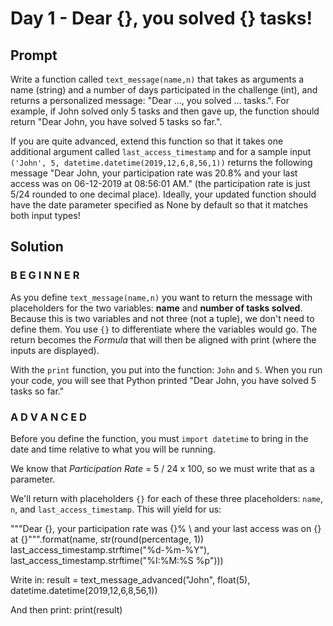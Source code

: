# Day 1 - Dear {}, you solved {} tasks!

## Prompt

Write a function called `text_message(name,n)` that takes as arguments a name (string) and a number of days participated in the challenge (int), and returns a personalized message: "Dear ..., you solved ... tasks.". For example, if John solved only 5 tasks and then gave up, the function should return "Dear John, you have solved 5 tasks so far.".

If you are quite advanced, extend this function so that it takes one additional argument called `last_access_timestamp` and for a sample input `('John', 5, datetime.datetime(2019,12,6,8,56,1))` returns the following message "Dear John, your participation rate was 20.8% and your last access was on 06-12-2019 at 08:56:01 AM." (the participation rate is just 5/24 rounded to one decimal place). Ideally, your updated function should have the date parameter specified as None by default so that it matches both input types!

## Solution

### B E G I N N E R
As you define `text_message(name,n)` you want to return the message with placeholders for the two variables: **name** and **number of tasks solved**. Because this is two variables and not three (not a tuple), we don't need to define them. You use `{}` to differentiate where the variables would go. The return becomes the *Formula* that will then be aligned with print (where the inputs are displayed).

With the `print` function, you put into the function: `John` and `5`. When you run your code, you will see that Python printed "Dear John, you have solved 5 tasks so far."

### A D V A N C E D

Before you define the function, you must `import datetime` to bring in the date and time relative to what you will be running.

We know that *Participation Rate* = 5 / 24 x 100, so we must write that as a parameter.

We'll return with placeholders `{}` for each of these three placeholders: `name`, `n`, and `last_access_timestamp`. This will yield for us: 

"""Dear {}, your participation rate was {}% \ and your last access was on {} at {}""".format(name, str(round(percentage, 1))
  last_access_timestamp.strftime("%d-%m-%Y"), 
  last_access_timestamp.strftime("%I:%M:%S %p")))

Write in: result = text_message_advanced("John", float(5), datetime.datetime(2019,12,6,8,56,1))

And then print:
print(result)